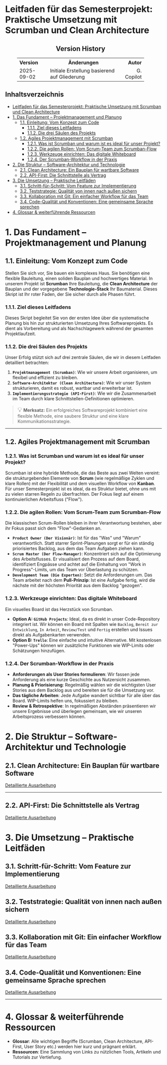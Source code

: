 # Leitfaden für das Semesterprojekt: Praktische Umsetzung mit Scrumban und Clean Architecture

<div style="width: 100%;"> 	
    <div style="margin-left:1cm; margin-right:1.5cm; text-align: center;">
    <h2>Version History</h2>
    <table style="border solid 1px;width: 100%;">
    <th style="text-align:left">Version</th>
    <th>Änderungen</th>
    <th style="text-align:right">Autor</th>
    <tr>
    <td style="text-align:left">2025-09-02</td>
    <td style="text-align:left">Initiale Erstellung basierend auf Gliederung</td>
    <td style="text-align:right">G. Copilot</td>
    </tr>
    </table>
</div>

<div style="page-break-after: always"></div>

<h2>Inhaltsverzeichnis</h2>

- [Leitfaden für das Semesterprojekt: Praktische Umsetzung mit Scrumban und Clean Architecture](#leitfaden-für-das-semesterprojekt-praktische-umsetzung-mit-scrumban-und-clean-architecture)
- [1. Das Fundament – Projektmanagement und Planung](#1-das-fundament--projektmanagement-und-planung)
  - [1.1. Einleitung: Vom Konzept zum Code](#11-einleitung-vom-konzept-zum-code)
    - [1.1.1. Ziel dieses Leitfadens](#111-ziel-dieses-leitfadens)
    - [1.1.2. Die drei Säulen des Projekts](#112-die-drei-säulen-des-projekts)
  - [1.2. Agiles Projektmanagement mit Scrumban](#12-agiles-projektmanagement-mit-scrumban)
    - [1.2.1. Was ist Scrumban und warum ist es ideal für unser Projekt?](#121-was-ist-scrumban-und-warum-ist-es-ideal-für-unser-projekt)
    - [1.2.2. Die agilen Rollen: Vom Scrum-Team zum Scrumban-Flow](#122-die-agilen-rollen-vom-scrum-team-zum-scrumban-flow)
    - [1.2.3. Werkzeuge einrichten: Das digitale Whiteboard](#123-werkzeuge-einrichten-das-digitale-whiteboard)
    - [1.2.4. Der Scrumban-Workflow in der Praxis](#124-der-scrumban-workflow-in-der-praxis)
- [2. Die Struktur – Software-Architektur und Technologie](#2-die-struktur--software-architektur-und-technologie)
  - [2.1. Clean Architecture: Ein Bauplan für wartbare Software](#21-clean-architecture-ein-bauplan-für-wartbare-software)
  - [2.2. API-First: Die Schnittstelle als Vertrag](#22-api-first-die-schnittstelle-als-vertrag)
- [3. Die Umsetzung – Praktische Leitfäden](#3-die-umsetzung--praktische-leitfäden)
  - [3.1. Schritt-für-Schritt: Vom Feature zur Implementierung](#31-schritt-für-schritt-vom-feature-zur-implementierung)
  - [3.2. Teststrategie: Qualität von innen nach außen sichern](#32-teststrategie-qualität-von-innen-nach-außen-sichern)
  - [3.3. Kollaboration mit Git: Ein einfacher Workflow für das Team](#33-kollaboration-mit-git-ein-einfacher-workflow-für-das-team)
  - [3.4. Code-Qualität und Konventionen: Eine gemeinsame Sprache sprechen](#34-code-qualität-und-konventionen-eine-gemeinsame-sprache-sprechen)
- [4. Glossar & weiterführende Ressourcen](#4-glossar--weiterführende-ressourcen)

<div style="page-break-after: always;"></div>

# 1. Das Fundament – Projektmanagement und Planung

## 1.1. Einleitung: Vom Konzept zum Code

Stellen Sie sich vor, Sie bauen ein komplexes Haus. Sie benötigen eine flexible Bauleitung, einen soliden Bauplan und hochwertiges Material. In unserem Projekt ist **Scrumban** Ihre Bauleitung, die **Clean Architecture** der Bauplan und der vorgegebene **Technologie-Stack** Ihr Baumaterial. Dieses Skript ist Ihr roter Faden, der Sie sicher durch alle Phasen führt.

### 1.1.1. Ziel dieses Leitfadens
Dieses Skript begleitet Sie von der ersten Idee über die systematische Planung bis hin zur strukturierten Umsetzung Ihres Softwareprojekts. Es dient als Vorbereitung und als Nachschlagewerk während der gesamten Projektlaufzeit.

### 1.1.2. Die drei Säulen des Projekts
Unser Erfolg stützt sich auf drei zentrale Säulen, die wir in diesem Leitfaden detailliert betrachten:
1.  **`Projektmanagement (Scrumban)`**: Wie wir unsere Arbeit organisieren, um flexibel und effizient zu bleiben.
2.  **`Software-Architektur (Clean Architecture)`**: Wie wir unser System strukturieren, damit es robust, wartbar und erweiterbar ist.
3.  **`Implementierungsstrategie (API-First)`**: Wie wir die Zusammenarbeit im Team durch klare Schnittstellen-Definitionen optimieren.

> <span style="font-size: 1.5em">:bulb:</span> **Merksatz:** Ein erfolgreiches Softwareprojekt kombiniert eine flexible Methode, eine saubere Struktur und eine klare Kommunikationsstrategie.

---

## 1.2. Agiles Projektmanagement mit Scrumban

### 1.2.1. Was ist Scrumban und warum ist es ideal für unser Projekt?
Scrumban ist eine hybride Methode, die das Beste aus zwei Welten vereint: die strukturgebenden Elemente von **Scrum** (wie regelmäßige Zyklen und klare Rollen) mit der Flexibilität und dem visuellen Workflow von **Kanban**. Für unser Semesterprojekt ist es ideal, da es Struktur bietet, ohne uns mit zu vielen starren Regeln zu überfrachten. Der Fokus liegt auf einem kontinuierlichen Arbeitsfluss ("Flow").

### 1.2.2. Die agilen Rollen: Vom Scrum-Team zum Scrumban-Flow
Die klassischen Scrum-Rollen bleiben in ihrer Verantwortung bestehen, aber ihr Fokus passt sich dem "Flow"-Gedanken an.

*   **`Product Owner (Der Visionär)`**: Ist für das "Was" und "Warum" verantwortlich. Statt starrer Sprint-Planungen sorgt er für ein ständig priorisiertes Backlog, aus dem das Team Aufgaben ziehen kann.
*   **`Scrum Master (Der Flow-Manager)`**: Konzentriert sich auf die Optimierung des Arbeitsflusses. Er visualisiert den Prozess auf dem Board, identifiziert Engpässe und achtet auf die Einhaltung von "Work in Progress"-Limits, um das Team vor Überlastung zu schützen.
*   **`Development Team (Die Experten)`**: Setzt die Anforderungen um. Das Team arbeitet nach dem **Pull-Prinzip**: Ist eine Aufgabe fertig, wird die nächste mit der höchsten Priorität aus dem Backlog "gezogen".

### 1.2.3. Werkzeuge einrichten: Das digitale Whiteboard
Ein visuelles Board ist das Herzstück von Scrumban.
*   **Option A: `GitHub Projects`**: Ideal, da es direkt in unser Code-Repository integriert ist. Wir können ein Board mit Spalten wie `Backlog`, `Bereit zur Entwicklung`, `In Arbeit`, `Review/Test` und `Fertig` erstellen und Issues direkt als Aufgabenkarten verwenden.
*   **Option B: `Trello`**: Eine einfache und intuitive Alternative. Mit kostenlosen "Power-Ups" können wir zusätzliche Funktionen wie WIP-Limits oder Schätzungen hinzufügen.

### 1.2.4. Der Scrumban-Workflow in der Praxis
*   **Anforderungen als User Stories formulieren**: Wir fassen jede Anforderung als eine kurze Geschichte aus Nutzersicht zusammen.
*   **Planung & Priorisierung**: Regelmäßig wählen wir die wichtigsten User Stories aus dem Backlog aus und bereiten sie für die Umsetzung vor.
*   **Das tägliche Arbeiten**: Jede Aufgabe wandert sichtbar für alle über das Board. WIP-Limits helfen uns, fokussiert zu bleiben.
*   **Review & Retrospektive**: In regelmäßigen Abständen präsentieren wir unsere Ergebnisse und überlegen gemeinsam, wie wir unseren Arbeitsprozess verbessern können.

<div style="page-break-after: always;"></div>

# 2. Die Struktur – Software-Architektur und Technologie

## 2.1. Clean Architecture: Ein Bauplan für wartbare Software

[Detaillierte Ausarbeitung](./sections/2.1-Clean-Architecture-Ein-Bauplan-fuer-wartbare-Software.md)

---

## 2.2. API-First: Die Schnittstelle als Vertrag

[Detaillierte Ausarbeitung](./sections/2.2-API-First-Die-Schnittstelle-als-Vertrag.md)

<div style="page-break-after: always;"></div>

# 3. Die Umsetzung – Praktische Leitfäden

## 3.1. Schritt-für-Schritt: Vom Feature zur Implementierung

[Detaillierte Ausarbeitung](./sections/3.1-Schritt-fuer-Schritt-Vom-Feature-zur-Implementierung.md)

## 3.2. Teststrategie: Qualität von innen nach außen sichern

[Detaillierte Ausarbeitung](./sections/3.2-Teststrategie-Qualitaet-sichern.md)

## 3.3. Kollaboration mit Git: Ein einfacher Workflow für das Team

[Detaillierte Ausarbeitung](./sections/3.3-Kollaboration-mit-Git.md)

## 3.4. Code-Qualität und Konventionen: Eine gemeinsame Sprache sprechen

[Detaillierte Ausarbeitung](./sections/3.4-Code-Qualitaet-und-Konventionen.md)

---

# 4. Glossar & weiterführende Ressourcen

*   **Glossar**: Alle wichtigen Begriffe (Scrumban, Clean Architecture, API-First, User Story etc.) werden hier kurz und prägnant erklärt.
*   **Ressourcen**: Eine Sammlung von Links zu nützlichen Tools, Artikeln und Tutorials zur Vertiefung.
